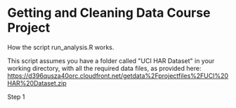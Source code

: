 Getting and Cleaning Data Course Project
=========

How the script run_analysis.R works.

This script assumes you have a folder called "UCI HAR Dataset" in your working directory, with all the required data files, as provided here: https://d396qusza40orc.cloudfront.net/getdata%2Fprojectfiles%2FUCI%20HAR%20Dataset.zip 

Step 1




